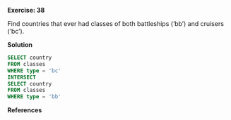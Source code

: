 **Exercise: 38**

Find countries that ever had classes of both battleships (‘bb’) and cruisers (‘bc’).

**Solution**

```sql
SELECT country
FROM classes
WHERE type = 'bc'
INTERSECT
SELECT country
FROM classes
WHERE type = 'bb'
```
**References**